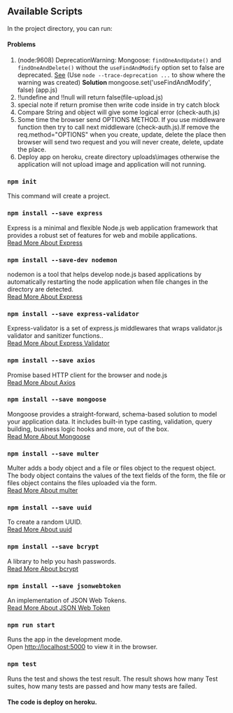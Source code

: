 ## Available Scripts

In the project directory, you can run:

#### Problems

1. (node:9608) DeprecationWarning: Mongoose: `findOneAndUpdate()` and `findOneAndDelete()` without the `useFindAndModify` option set to false are deprecated. [See](https://mongoosejs.com/docs/deprecations.html#findandmodify) (Use `node --trace-deprecation ...` to show where the warning was created) <strong> Solution </strong> mongoose.set('useFindAndModify', false) (app.js)
2. !!undefine and !!null will return false(file-upload.js)
3. special note if return promise then write code inside in try catch block
4. Compare String and object will give some logical error (check-auth.js)
5. Some time the browser send OPTIONS METHOD. If you use middleware function then try to call next middleware (check-auth.js).If remove the req.method="OPTIONS" when you create, update, delete the place then browser will send two request and you will never create, delete, update the place.
6. Deploy app on heroku, create directory uploads\images otherwise the application will not upload image and application will not running.

### `npm init`

This command will create a project.

### `npm install --save express`

Express is a minimal and flexible Node.js web application framework that provides a robust set of features for web and mobile applications.<br />
[Read More About Express](https://expressjs.com/)

### `npm install --save-dev nodemon`

nodemon is a tool that helps develop node.js based applications by automatically restarting the node application when file changes in the directory are detected.<br />
[Read More About Express](https://www.npmjs.com/package/nodemon/)

### `npm install --save express-validator`

Express-validator is a set of express.js middlewares that wraps validator.js validator and sanitizer functions..<br />
[Read More About Express Validator](https://express-validator.github.io/docs/)

### `npm install --save axios`

Promise based HTTP client for the browser and node.js <br />
[Read More About Axios](https://axios-http.com/)

### `npm install --save mongoose`

Mongoose provides a straight-forward, schema-based solution to model your application data. It includes built-in type casting, validation, query building, business logic hooks and more, out of the box. <br />
[Read More About Mongoose](https://mongoosejs.com/docs/guide.html)

### `npm install --save multer`

Multer adds a body object and a file or files object to the request object. The body object contains the values of the text fields of the form, the file or files object contains the files uploaded via the form. <br />
[Read More About multer](https://github.com/expressjs/multer)

### `npm install --save uuid`

To create a random UUID. <br />
[Read More About uuid](https://www.npmjs.com/package/uuid)

### `npm install --save bcrypt`

A library to help you hash passwords. <br />
[Read More About bcrypt](https://www.npmjs.com/package/bcrypt)

### `npm install --save jsonwebtoken`

An implementation of JSON Web Tokens. <br />
[Read More About JSON Web Token](https://www.npmjs.com/package/jsonwebtoken)

### `npm run start`

Runs the app in the development mode.<br />
Open [http://localhost:5000](http://localhost:5000) to view it in the browser.

### `npm test`

Runs the test and shows the test result. The result shows how many Test suites, how many tests are passed and how many tests are failed.<br />

#### The code is deploy on heroku.
